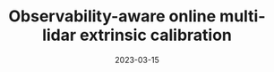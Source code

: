 ---
title: "Observability-aware online multi-lidar extrinsic calibration"
collection: publications
permalink: /publication/2023-03-15-online-calibration
excerpt: "Accurate and robust extrinsic calibration is necessary for deploying autonomous systems which need multiple sensors for perception. In this paper, we present a robust system for real-time extrinsic calibration of multiple lidars in vehicle base frame without the need for any fiducial markers or features. We base our approach on matching absolute GNSS and estimated lidar poses in real-time. Comparing rotation components allows us to improve the robustness of the solution than traditional least-square approach comparing translation components only. Additionally, instead of comparing all corresponding poses, we select poses comprising maximum mutual information based on our novel observability criteria. This allows us to identify a subset of the poses helpful for real-time calibration. We also provide stopping criteria for ensuring calibration completion. To validate our approach extensive tests were carried out on data collected using Scania test vehicles (7 sequences for a total of ~ 6.5 Km). The results presented in this paper show that our approach is able to accurately determine the extrinsic calibration for various combinations of sensor setups."
date: 2023-03-15
venue: 'To be presented in IROS'
paperurl: https://mrsandipandas.github.io/files/online-calibration.pdf
videourl: https://www.youtube.com/watch?v=aMWvWozBdrM
citation: 'S. Das, L. a. Klinteberg, M. Fallon and S. Chatterjee, "Observability-aware online multi-lidar extrinsic calibration," in <i>IEEE Robotics and Automation Letters</i>, doi: 10.1109/LRA.2023.3262176.'
shortcitation: 'Das, S., Klinteberg, L.A., Fallon, M. and Chatterjee, S., in <i>IEEE Robotics and Automation Letters</i>, March 2023.'
---